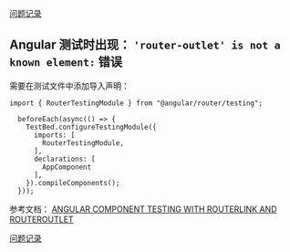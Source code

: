 [问题记录](../README.md)


## Angular 测试时出现： ``` 'router-outlet' is not a known element: ``` 错误

需要在测试文件中添加导入声明：
```
import { RouterTestingModule } from "@angular/router/testing";

  beforeEach(async(() => {
    TestBed.configureTestingModule({
      imports: [
        RouterTestingModule,
      ],
      declarations: [
        AppComponent
      ],
    }).compileComponents();
  }));
```

参考文档： [ANGULAR COMPONENT TESTING WITH ROUTERLINK AND ROUTEROUTLET](http://www.kirjai.com/ng2-component-testing-routerlink-routeroutlet/ "router-outlet is not a konw element")

[问题记录](../README.md)